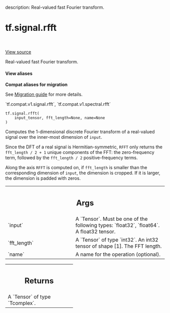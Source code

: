 description: Real-valued fast Fourier transform.

<div itemscope itemtype="http://developers.google.com/ReferenceObject">
<meta itemprop="name" content="tf.signal.rfft" />
<meta itemprop="path" content="Stable" />
</div>

# tf.signal.rfft

<!-- Insert buttons and diff -->

<table class="tfo-notebook-buttons tfo-api nocontent" align="left">

</table>

<a target="_blank" class="external" href="/code/stable/tensorflow/python/ops/signal/fft_ops.py">View source</a>



Real-valued fast Fourier transform.


<section class="expandable">
  <h4 class="showalways">View aliases</h4>
  <p>
<b>Compat aliases for migration</b>
<p>See
<a href="https://www.tensorflow.org/guide/migrate">Migration guide</a> for
more details.</p>
<p>`tf.compat.v1.signal.rfft`, `tf.compat.v1.spectral.rfft`</p>
</p>
</section>

<pre class="devsite-click-to-copy prettyprint lang-py tfo-signature-link">
<code>tf.signal.rfft(
    input_tensor, fft_length=None, name=None
)
</code></pre>



<!-- Placeholder for "Used in" -->

Computes the 1-dimensional discrete Fourier transform of a real-valued signal
over the inner-most dimension of `input`.

Since the DFT of a real signal is Hermitian-symmetric, `RFFT` only returns the
`fft_length / 2 + 1` unique components of the FFT: the zero-frequency term,
followed by the `fft_length / 2` positive-frequency terms.

Along the axis `RFFT` is computed on, if `fft_length` is smaller than the
corresponding dimension of `input`, the dimension is cropped. If it is larger,
the dimension is padded with zeros.

<!-- Tabular view -->
 <table class="responsive fixed orange">
<colgroup><col width="214px"><col></colgroup>
<tr><th colspan="2"><h2 class="add-link">Args</h2></th></tr>

<tr>
<td>
`input`<a id="input"></a>
</td>
<td>
A `Tensor`. Must be one of the following types: `float32`, `float64`.
A float32 tensor.
</td>
</tr><tr>
<td>
`fft_length`<a id="fft_length"></a>
</td>
<td>
A `Tensor` of type `int32`.
An int32 tensor of shape [1]. The FFT length.
</td>
</tr><tr>
<td>
`name`<a id="name"></a>
</td>
<td>
A name for the operation (optional).
</td>
</tr>
</table>



<!-- Tabular view -->
 <table class="responsive fixed orange">
<colgroup><col width="214px"><col></colgroup>
<tr><th colspan="2"><h2 class="add-link">Returns</h2></th></tr>
<tr class="alt">
<td colspan="2">
A `Tensor` of type `Tcomplex`.
</td>
</tr>

</table>

